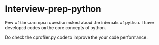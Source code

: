 # Interview-prep-python
Few of the commpon question asked about the internals of python. I have developed codes on the core concepts of python.

Do check the cprofiler.py code to improve the your code performance.
